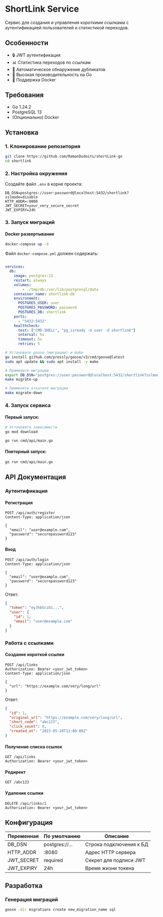 # ShortLink Service

Сервис для создания и управления короткими ссылками с аутентификацией пользователей и статистикой переходов.

## Особенности

- 🔒 JWT аутентификация
- 📊 Статистика переходов по ссылкам
- 🔗 Автоматическое обнаружение дубликатов
- 🚀 Высокая производительность на Go
- 🐳 Поддержка Docker

## Требования

- Go 1.24.2
- PostgreSQL 13
- (Опционально) Docker

## Установка

### 1. Клонирование репозитория
```bash
git clone https://github.com/RamanDudoits/shortLink-go
cd shortlink
```

### 2. Настройка окружения
Создайте файл `.env` в корне проекта:
```env
DB_DSN=postgres://user:password@localhost:5432/shortlink?sslmode=disable
HTTP_ADDR=:8080
JWT_SECRET=your_very_secure_secret
JWT_EXPIRY=24h
```

### 3. Запуск миграций

#### Docker развертывание
```bash
docker-compose up -d
```

Файл `docker-compose.yml` должен содержать:
```yaml

services:
  db:
    image: postgres:13
    restart: always
    volumes:
        - ./tmp/db:/var/lib/postgresql/data
    container_name: shortlink-db
    environment:
      POSTGRES_USER: user
      POSTGRES_PASSWORD: password
      POSTGRES_DB: shortlink
    ports:
      - "5432:5432"
    healthcheck:
      test: ["CMD-SHELL", "pg_isready -U user -d shortlink"]
      interval: 5s
      timeout: 5s
      retries: 5

```

```bash
# Установите goose (миграции) и make
go install github.com/pressly/goose/v3/cmd/goose@latest
sudo apt update && sudo apt install -y make

# Примените миграции
export DB_DSN="postgres://user:password@localhost:5432/shortlink?sslmode=disable"
make migrate-up

# Примените откатите миграции
make migrate-down
```

### 4. Запуск сервиса

#### Первый запуск:
```bash
# Установите зависимости
go mod download
```

```bash
go run cmd/api/main.go
```

#### Повторный запуск:
```bash
go run cmd/api/main.go
```

## API Документация

### Аутентификация

#### Регистрация
```http
POST /api/auth/register
Content-Type: application/json

{
  "email": "user@example.com",
  "password": "securepassword123"
}
```

#### Вход
```http
POST /api/auth/login
Content-Type: application/json

{
  "email": "user@example.com",
  "password": "securepassword123"
}
```

Ответ:
```json
{
  "token": "eyJhbGciOi...",
  "user": {
    "id": 1,
    "email": "user@example.com"
  }
}
```

### Работа с ссылками

#### Создание короткой ссылки
```http
POST /api/links
Authorization: Bearer <your_jwt_token>
Content-Type: application/json

{
  "url": "https://example.com/very/long/url"
}
```

Ответ:
```json
{
  "id": 1,
  "original_url": "https://example.com/very/long/url",
  "short_code": "abc123",
  "click_count": 0,
  "created_at": "2023-05-20T12:00:00Z"
}
```

#### Получение списка ссылок
```http
GET /api/links
Authorization: Bearer <your_jwt_token>
```

#### Редирект
```http
GET /abc123
```

#### Удаление ссылки
```http
DELETE /api/links/1
Authorization: Bearer <your_jwt_token>
```

## Конфигурация

| Переменная       | По умолчанию                     | Описание                  |
|------------------|----------------------------------|---------------------------|
| DB_DSN           | postgres://...                   | Строка подключения к БД   |
| HTTP_ADDR        | :8080                            | Адрес HTTP сервера        |
| JWT_SECRET       | required                         | Секрет для подписи JWT    |
| JWT_EXPIRY       | 24h                              | Время жизни токена        |

## Разработка

### Генерация миграций
```bash
goose -dir migrations create new_migration_name sql
```
